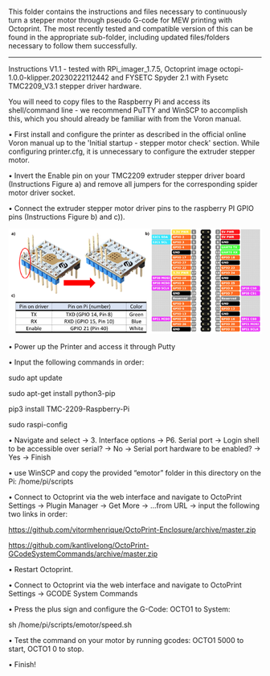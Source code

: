 This folder contains the instructions and files necessary to continuously turn a stepper motor through pseudo G-code for MEW printing with Octoprint.
The most recently tested and compatible version of this can be found in the appropriate sub-folder, including  updated files/folders necessary to follow them successfully.

-----

Instructions V1.1 - tested with RPi_imager_1.7.5, Octoprint image octopi-1.0.0-klipper.20230222112442 and FYSETC Spyder 2.1 with Fysetc TMC2209_V3.1 stepper driver hardware.


You will need to copy files to the Raspberry Pi and access its shell/command line - we recommend PuTTY and WinSCP to accomplish this, which you should already be familiar with from the Voron manual.

•	First install and configure the printer as described in the official online Voron manual up to the 'Initial startup - stepper motor check' section. While configuring printer.cfg, it is unnecessary to configure the extruder stepper motor. 

•	Invert the Enable pin on your TMC2209 extruder stepper driver board (Instructions Figure a) and remove all jumpers for the corresponding spider motor driver socket.

•	Connect the extruder stepper motor driver pins to the raspberry PI GPIO pins (Instructions Figure b) and c)).

![hardware modification and pin connections](Independent%20extruder%20motor%20control%20setup/motor_conversion.png)

•	Power up the Printer and access it through Putty

•   Input the following commands in order:

sudo apt update

sudo apt-get install python3-pip

pip3 install TMC-2209-Raspberry-Pi

sudo raspi-config

•   Navigate and select -> 3. Interface options  -> P6. Serial port  -> Login shell to be accessible over serial? -> No  -> Serial port hardware to be enabled? -> Yes  -> Finish

•   use WinSCP and copy the provided “emotor” folder in this directory on the Pi: /home/pi/scripts

•   Connect to Octoprint via the web interface and navigate to OctoPrint Settings -> Plugin Manager -> Get More -> ...from URL -> input the following two links in order:

https://github.com/vitormhenrique/OctoPrint-Enclosure/archive/master.zip

https://github.com/kantlivelong/OctoPrint-GCodeSystemCommands/archive/master.zip

•   Restart Octoprint.

•   Connect to Octoprint via the web interface and navigate to OctoPrint Settings -> GCODE System Commands

•	Press the plus sign and configure the G-Code: OCTO1 to System:

sh /home/pi/scripts/emotor/speed.sh

•   Test the command on your motor by running gcodes: OCTO1 5000 to start, OCTO1 0 to stop.

•   Finish!

